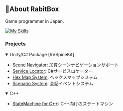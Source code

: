 ## 🍛About RabitBox
Game programmer in Japan.

[![My Skills](https://skillicons.dev/icons?i=c,cpp,cs,ts,js,lua,java,md,unity,godot,react,p5js,gitlab)](https://skillicons.dev)

### Projects
<details open><summary>Unity/C# Package [RVSpiceKit]</summary>
  
- [Scene Navigator](https://github.com/RabitBox/Nutmeg_SceneNavigator/releases): 加算シーンナビゲーションサポート
- [Service Locator](https://github.com/RabitBox/Cumin_ServiceLocator/releases): C#サービスロケーター
- [Hex Map System](https://github.com/RabitBox/ChiliPepperHexMapSystem/releases): ヘックスマップシステム
- [Scenario System](https://github.com/RabitBox/Paprika_ScenarioSystem/releases): 会話イベントシステム

</details>

<details open><summary>C++</summary>
  
- [StateMachine for C++](https://gist.github.com/RabitBox/5d6c7600940502bf84498bdf7777af28): C++向けのステートマシン

</details>
<!--
**RabitBox/RabitBox** is a ✨ _special_ ✨ repository because its `README.md` (this file) appears on your GitHub profile.

Here are some ideas to get you started:

- 🔭 I’m currently working on ...
- 🌱 I’m currently learning ...
- 👯 I’m looking to collaborate on ...
- 🤔 I’m looking for help with ...
- 💬 Ask me about ...
- 📫 How to reach me: ...
- 😄 Pronouns: ...
- ⚡ Fun fact: ...
-->
